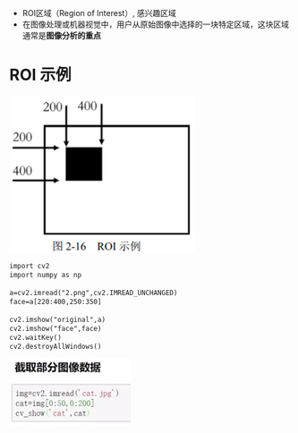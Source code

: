 - ROI区域（Region of Interest）, 感兴趣区域
- 在图像处理或机器视觉中，用户从原始图像中选择的一块特定区域，这块区域通常是**图像分析的重点**

# ROI 示例
![](../photo/Pasted%20image%2020240202161732.png)
```
import cv2
import numpy as np

a=cv2.imread("2.png",cv2.IMREAD_UNCHANGED)
face=a[220:400,250:350]

cv2.imshow("original",a)
cv2.imshow("face",face)
cv2.waitKey()
cv2.destroyAllWindows()
```
![](../photo/Pasted%20image%2020240202152402.png)
